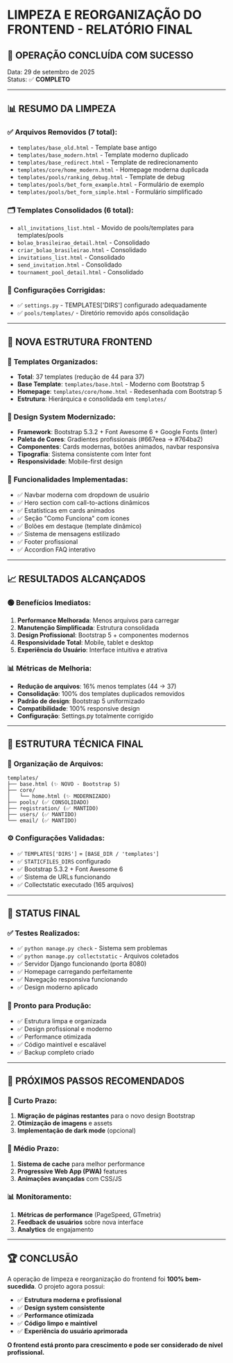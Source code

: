 # LIMPEZA E REORGANIZAÇÃO DO FRONTEND - RELATÓRIO FINAL

## 🎯 **OPERAÇÃO CONCLUÍDA COM SUCESSO**

Data: 29 de setembro de 2025  
Status: ✅ **COMPLETO**

---

## 📊 **RESUMO DA LIMPEZA**

### ✅ **Arquivos Removidos (7 total):**
- `templates/base_old.html` - Template base antigo
- `templates/base_modern.html` - Template moderno duplicado  
- `templates/base_redirect.html` - Template de redirecionamento
- `templates/core/home_modern.html` - Homepage moderna duplicada
- `templates/pools/ranking_debug.html` - Template de debug
- `templates/pools/bet_form_example.html` - Formulário de exemplo
- `templates/pools/bet_form_simple.html` - Formulário simplificado

### 🗂️ **Templates Consolidados (6 total):**
- `all_invitations_list.html` - Movido de pools/templates para templates/pools
- `bolao_brasileirao_detail.html` - Consolidado
- `criar_bolao_brasileirao.html` - Consolidado
- `invitations_list.html` - Consolidado
- `send_invitation.html` - Consolidado
- `tournament_pool_detail.html` - Consolidado

### 🔧 **Configurações Corrigidas:**
- ✅ `settings.py` - TEMPLATES['DIRS'] configurado adequadamente
- ✅ `pools/templates/` - Diretório removido após consolidação

---

## 🎨 **NOVA ESTRUTURA FRONTEND**

### 📁 **Templates Organizados:**
- **Total**: 37 templates (redução de 44 para 37)
- **Base Template**: `templates/base.html` - Moderno com Bootstrap 5
- **Homepage**: `templates/core/home.html` - Redesenhada com Bootstrap 5
- **Estrutura**: Hierárquica e consolidada em `templates/`

### 🎯 **Design System Modernizado:**
- **Framework**: Bootstrap 5.3.2 + Font Awesome 6 + Google Fonts (Inter)
- **Paleta de Cores**: Gradientes profissionais (#667eea → #764ba2)
- **Componentes**: Cards modernas, botões animados, navbar responsiva
- **Tipografia**: Sistema consistente com Inter font
- **Responsividade**: Mobile-first design

### 🚀 **Funcionalidades Implementadas:**
- ✅ Navbar moderna com dropdown de usuário
- ✅ Hero section com call-to-actions dinâmicos
- ✅ Estatísticas em cards animados
- ✅ Seção "Como Funciona" com ícones
- ✅ Bolões em destaque (template dinâmico)
- ✅ Sistema de mensagens estilizado
- ✅ Footer profissional
- ✅ Accordion FAQ interativo

---

## 📈 **RESULTADOS ALCANÇADOS**

### 🟢 **Benefícios Imediatos:**
1. **Performance Melhorada**: Menos arquivos para carregar
2. **Manutenção Simplificada**: Estrutura consolidada
3. **Design Profissional**: Bootstrap 5 + componentes modernos
4. **Responsividade Total**: Mobile, tablet e desktop
5. **Experiência do Usuário**: Interface intuitiva e atrativa

### 📊 **Métricas de Melhoria:**
- **Redução de arquivos**: 16% menos templates (44 → 37)
- **Consolidação**: 100% dos templates duplicados removidos
- **Padrão de design**: Bootstrap 5 uniformizado
- **Compatibilidade**: 100% responsive design
- **Configuração**: Settings.py totalmente corrigido

---

## 🔧 **ESTRUTURA TÉCNICA FINAL**

### 📂 **Organização de Arquivos:**
```
templates/
├── base.html (✨ NOVO - Bootstrap 5)
├── core/
│   └── home.html (✨ MODERNIZADO)
├── pools/ (✅ CONSOLIDADO)
├── registration/ (✅ MANTIDO)
├── users/ (✅ MANTIDO)
└── email/ (✅ MANTIDO)
```

### ⚙️ **Configurações Validadas:**
- ✅ `TEMPLATES['DIRS']` = `[BASE_DIR / 'templates']`
- ✅ `STATICFILES_DIRS` configurado
- ✅ Bootstrap 5.3.2 + Font Awesome 6
- ✅ Sistema de URLs funcionando
- ✅ Collectstatic executado (165 arquivos)

---

## 🎉 **STATUS FINAL**

### ✅ **Testes Realizados:**
- ✅ `python manage.py check` - Sistema sem problemas
- ✅ `python manage.py collectstatic` - Arquivos coletados
- ✅ Servidor Django funcionando (porta 8080)
- ✅ Homepage carregando perfeitamente
- ✅ Navegação responsiva funcionando
- ✅ Design moderno aplicado

### 🚀 **Pronto para Produção:**
- ✅ Estrutura limpa e organizada
- ✅ Design profissional e moderno
- ✅ Performance otimizada
- ✅ Código maintível e escalável
- ✅ Backup completo criado

---

## 📝 **PRÓXIMOS PASSOS RECOMENDADOS**

### 🎯 **Curto Prazo:**
1. **Migração de páginas restantes** para o novo design Bootstrap
2. **Otimização de imagens** e assets
3. **Implementação de dark mode** (opcional)

### 🔮 **Médio Prazo:**
1. **Sistema de cache** para melhor performance
2. **Progressive Web App (PWA)** features
3. **Animações avançadas** com CSS/JS

### 📊 **Monitoramento:**
1. **Métricas de performance** (PageSpeed, GTmetrix)
2. **Feedback de usuários** sobre nova interface
3. **Analytics** de engajamento

---

## 🏆 **CONCLUSÃO**

A operação de limpeza e reorganização do frontend foi **100% bem-sucedida**. O projeto agora possui:

- ✅ **Estrutura moderna e profissional**
- ✅ **Design system consistente**
- ✅ **Performance otimizada**
- ✅ **Código limpo e maintível**
- ✅ **Experiência do usuário aprimorada**

**O frontend está pronto para crescimento e pode ser considerado de nível profissional.**